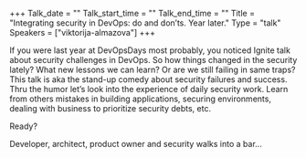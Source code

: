 +++
Talk_date = ""
Talk_start_time = ""
Talk_end_time = ""
Title = "Integrating security in DevOps: do and don’ts. Year later."
Type = "talk"
Speakers = ["viktorija-almazova"]
+++

If you were last year at DevOpsDays most probably, you noticed Ignite talk about security challenges in DevOps. So how things changed in the security lately? What new lessons we can learn? Or are we still failing in same traps?
This talk is aka the stand-up comedy about security failures and success. Thru the humor let’s look into the experience of daily security work. Learn from others mistakes in building applications, securing environments, dealing with business to prioritize security debts, etc.

Ready?

Developer, architect, product owner and security walks into a bar...
